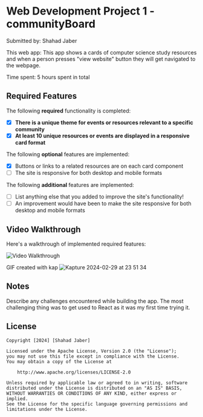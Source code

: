 # Web Development Project 1 - communityBoard

Submitted by: Shahad Jaber

This web app: This app shows a cards of computer science study resources and when a person presses "view website" button they will get navigated to the webpage.

Time spent: 5 hours spent in total

## Required Features

The following **required** functionality is completed:

- [X] **There is a unique theme for events or resources relevant to a specific community**
- [X] **At least 10 unique resources or events are displayed in a responsive card format**

The following **optional** features are implemented:

- [X] Buttons or links to a related resources are on each card component
- [ ] The site is responsive for both desktop and mobile formats

The following **additional** features are implemented:

* [ ] List anything else that you added to improve the site's functionality!
* [ ] An improvement would have been to make the site responsive for both desktop and mobile formats

## Video Walkthrough

Here's a walkthrough of implemented required features:

<img src='http://i.imgur.com/link/to/your/gif/file.gif' title='Video Walkthrough' width='' alt='Video Walkthrough' />

<!-- Replace this with whatever GIF tool you used! -->
GIF created with kap
![Kapture 2024-02-29 at 23 51 34](https://github.com/Shahedj/WEB102_PROJ1/assets/98992587/a266081d-f0cd-4d53-87be-4bf4e1de7beb)


## Notes

Describe any challenges encountered while building the app.
The most challenging thing was to get used to React as it was my first time trying it. 

## License

    Copyright [2024] [Shahad Jaber]

    Licensed under the Apache License, Version 2.0 (the "License");
    you may not use this file except in compliance with the License.
    You may obtain a copy of the License at

        http://www.apache.org/licenses/LICENSE-2.0

    Unless required by applicable law or agreed to in writing, software
    distributed under the License is distributed on an "AS IS" BASIS,
    WITHOUT WARRANTIES OR CONDITIONS OF ANY KIND, either express or implied.
    See the License for the specific language governing permissions and
    limitations under the License.
